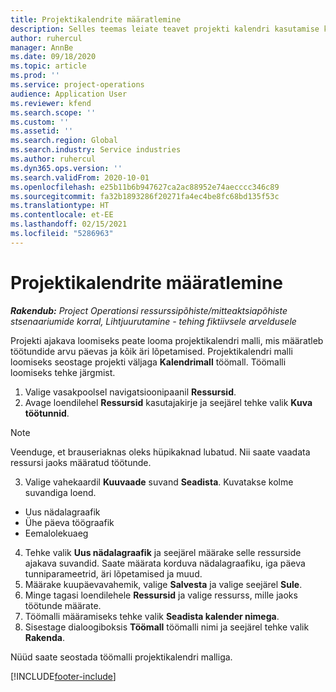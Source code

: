 ```yaml
---
title: Projektikalendrite määratlemine
description: Selles teemas leiate teavet projekti kalendri kasutamise kohta, et jälgida projekti ajakava.
author: ruhercul
manager: AnnBe
ms.date: 09/18/2020
ms.topic: article
ms.prod: ''
ms.service: project-operations
audience: Application User
ms.reviewer: kfend
ms.search.scope: ''
ms.custom: ''
ms.assetid: ''
ms.search.region: Global
ms.search.industry: Service industries
ms.author: ruhercul
ms.dyn365.ops.version: ''
ms.search.validFrom: 2020-10-01
ms.openlocfilehash: e25b11b6b947627ca2ac88952e74aecccc346c89
ms.sourcegitcommit: fa32b1893286f20271fa4ec4be8fc68bd135f53c
ms.translationtype: HT
ms.contentlocale: et-EE
ms.lasthandoff: 02/15/2021
ms.locfileid: "5286963"
---
```

# <a name="define-project-calendars"></a>Projektikalendrite määratlemine

_**Rakendub:** Project Operationsi ressurssipõhiste/mitteaktsiapõhiste stsenaariumide korral,  Lihtjuurutamine - tehing fiktiivsele arveldusele_

Projekti ajakava loomiseks peate looma projektikalendri malli, mis määratleb töötundide arvu päevas ja kõik äri lõpetamised. Projektikalendri malli loomiseks seostage projekti väljaga **Kalendrimall** töömall. Töömalli loomiseks tehke järgmist.

1. Valige vasakpoolsel navigatsioonipaanil **Ressursid**. 
2. Avage loendilehel **Ressursid** kasutajakirje ja seejärel tehke valik **Kuva töötunnid**.

  > [!NOTE]
  > Veenduge, et brauseriaknas oleks hüpikaknad lubatud. Nii saate vaadata ressursi jaoks määratud töötunde.
  
3. Valige vahekaardil **Kuuvaade** suvand **Seadista**. Kuvatakse kolme suvandiga loend. 

  - Uus nädalagraafik
  - Ühe päeva töögraafik
  - Eemalolekuaeg

4. Tehke valik **Uus nädalagraafik** ja seejärel määrake selle ressurside ajakava suvandid. Saate määrata korduva nädalagraafiku, iga päeva tunniparameetrid, äri lõpetamised ja muud.
5. Määrake kuupäevavahemik, valige **Salvesta** ja valige seejärel **Sule**. 
6. Minge tagasi loendilehele **Ressursid** ja valige ressurss, mille jaoks töötunde määrate. 
7. Töömalli määramiseks tehke valik **Seadista kalender nimega**. 
8. Sisestage dialoogiboksis **Töömall** töömalli nimi ja seejärel tehke valik **Rakenda**. 

Nüüd saate seostada töömalli projektikalendri malliga.


[!INCLUDE[footer-include](../includes/footer-banner.md)]